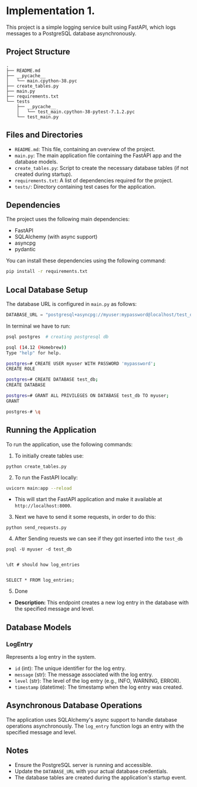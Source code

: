 # Implementation 1. 

This project is a simple logging service built using FastAPI, which logs messages to a PostgreSQL database asynchronously.

## Project Structure

```
.
├── README.md
├── __pycache__
│   └── main.cpython-38.pyc
├── create_tables.py
├── main.py
├── requirements.txt
└── tests
    ├── __pycache__
    │   └── test_main.cpython-38-pytest-7.1.2.pyc
    └── test_main.py
```

## Files and Directories

- `README.md`: This file, containing an overview of the project.
- `main.py`: The main application file containing the FastAPI app and the database models.
- `create_tables.py`: Script to create the necessary database tables (if not created during startup).
- `requirements.txt`: A list of dependencies required for the project.
- `tests/`: Directory containing test cases for the application.

## Dependencies

The project uses the following main dependencies:

- FastAPI
- SQLAlchemy (with async support)
- asyncpg
- pydantic

You can install these dependencies using the following command:

```bash
pip install -r requirements.txt
```

## Local Database Setup

The database URL is configured in `main.py` as follows:

```python
DATABASE_URL = "postgresql+asyncpg://myuser:mypassword@localhost/test_db"
```
In terminal we have to run:

```bash
psql postgres  # creating postgresql db 

psql (14.12 (Homebrew))
Type "help" for help.

postgres=# CREATE USER myuser WITH PASSWORD 'mypassword';
CREATE ROLE

postgres=# CREATE DATABASE test_db;
CREATE DATABASE

postgres=# GRANT ALL PRIVILEGES ON DATABASE test_db TO myuser;
GRANT

postgres-# \q
```



## Running the Application

To run the application, use the following commands:

1. To initially create tables use: 

```
python create_tables.py
```

2. To run the FastAPI locally: 
```bash
uvicorn main:app --reload
```

- This will start the FastAPI application and make it available at `http://localhost:8000`.


 3. Next we have to send it some requests, in order to do this: 
```
python send_requests.py
```


4. After Sending reuests we can see if they got inserted into the `test_db`

```
psql -U myuser -d test_db


\dt # should how log_entries 


SELECT * FROM log_entries;
```


5. Done



- **Description:** This endpoint creates a new log entry in the database with the specified message and level.

## Database Models

### LogEntry

Represents a log entry in the system.

- `id` (int): The unique identifier for the log entry.
- `message` (str): The message associated with the log entry.
- `level` (str): The level of the log entry (e.g., INFO, WARNING, ERROR).
- `timestamp` (datetime): The timestamp when the log entry was created.

## Asynchronous Database Operations

The application uses SQLAlchemy's async support to handle database operations asynchronously. The `log_entry` function logs an entry with the specified message and level.


## Notes

- Ensure the PostgreSQL server is running and accessible.
- Update the `DATABASE_URL` with your actual database credentials.
- The database tables are created during the application's startup event.
